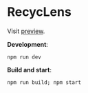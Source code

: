 # RecycLens

Visit [preview](https://recyclens.vercel.app/).

**Development**:
```
npm run dev
```

**Build and start**:
```
npm run build; npm start
```
